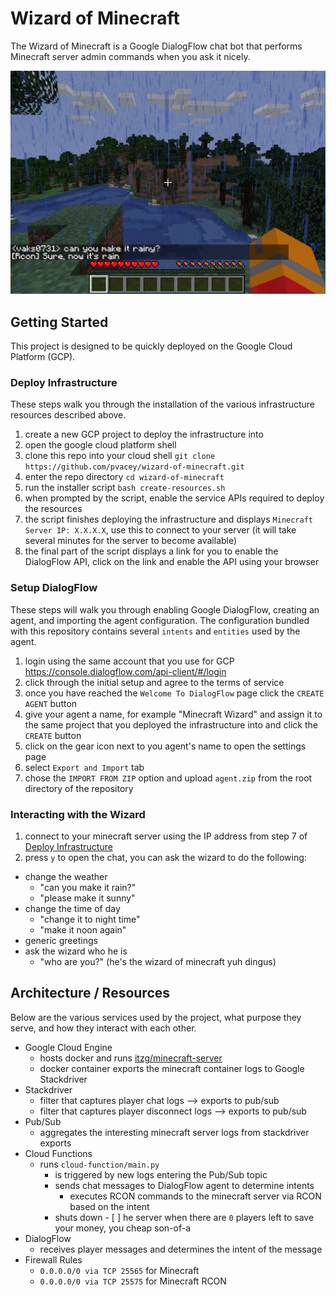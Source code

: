 # Wizard of Minecraft
The Wizard of Minecraft is a Google DialogFlow chat bot that performs Minecraft server admin commands when you ask it nicely.

![ingame screenshot of the wizard](/readme.png)

## Getting Started
This project is designed to be quickly deployed on the Google Cloud Platform (GCP).

### Deploy Infrastructure
These steps walk you through the installation of the various infrastructure resources described above.
1. create a new GCP project to deploy the infrastructure into
2. open the google cloud platform shell
3. clone this repo into your cloud shell `git clone https://github.com/pvacey/wizard-of-minecraft.git`
4. enter the repo directory `cd wizard-of-minecraft`
5. run the installer script `bash create-resources.sh`
6. when prompted by the script, enable the service APIs required to deploy the resources
7. the script finishes deploying the infrastructure and displays `Minecraft Server IP: X.X.X.X`, use this to connect to your server (it will take several minutes for the server to become available)
8. the final part of the script displays a link for you to enable the DialogFlow API, click on the link and enable the API using your browser

### Setup DialogFlow
These steps will walk you through enabling Google DialogFlow, creating an agent, and importing the agent configuration.  The configuration bundled with this repository contains several `intents` and `entities` used by the agent.
1. login using the same account that you use for GCP https://console.dialogflow.com/api-client/#/login
2. click through the initial setup and agree to the terms of service
3. once you have reached the `Welcome To DialogFlow` page click the `CREATE AGENT` button
4. give your agent a name, for example "Minecraft Wizard" and assign it to the same project that you deployed the infrastructure into and click the `CREATE` button
5. click on the gear icon next to you agent's name to open the settings page
6. select `Export and Import` tab
7. chose the `IMPORT FROM ZIP` option and upload `agent.zip` from the root directory of the repository

### Interacting with the Wizard
1. connect to your minecraft server using the IP address from step 7 of [Deploy Infrastructure](#Deploy_Infrastructure)
2. press `y` to open the chat, you can ask the wizard to do the following:
  - change the weather
    - "can you make it rain?"
    - "please make it sunny"
  - change the time of day
    - "change it to night time"
    - "make it noon again"
  - generic greetings
  - ask the wizard who he is
    - "who are you?" (he's the wizard of minecraft yuh dingus)


## Architecture / Resources
Below are the various services used by the project, what purpose they serve, and how they interact with each other.

- Google Cloud Engine
  - hosts docker and runs [itzg/minecraft-server](https://hub.docker.com/r/itzg/minecraft-server/)
  - docker container exports the minecraft container logs to Google Stackdriver
- Stackdriver
  - filter that captures player chat logs --> exports to pub/sub
  - filter that captures player disconnect logs --> exports to pub/sub
- Pub/Sub
  - aggregates the interesting minecraft server logs from stackdriver exports
- Cloud Functions
  - runs `cloud-function/main.py`
    - is triggered by new logs entering the Pub/Sub topic
    - sends chat messages to DialogFlow agent to determine intents
      - executes RCON commands to the minecraft server via RCON based on the intent
    - shuts down - [ ] he server when there are `0` players left to save your money, you cheap son-of-a
- DialogFlow
  - receives player messages and determines the intent of the message  
- Firewall Rules
  - `0.0.0.0/0 via TCP 25565` for Minecraft
  - `0.0.0.0/0 via TCP 25575` for Minecraft RCON
